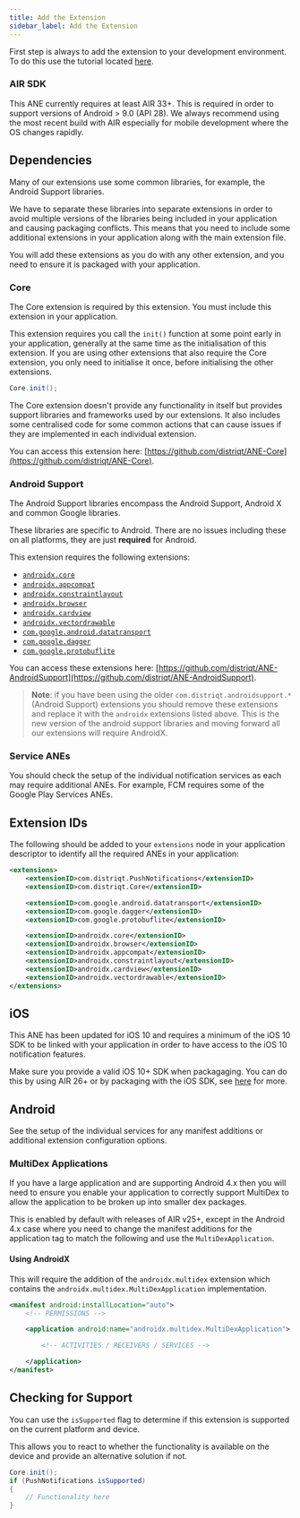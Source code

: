 ```yaml
---
title: Add the Extension
sidebar_label: Add the Extension
---
```


First step is always to add the extension to your development environment. 
To do this use the tutorial located [here](/docs/tutorials/getting-started).


### AIR SDK


This ANE currently requires at least AIR 33+. This is required in order to support versions of Android > 9.0 (API 28). We always recommend using the most recent build with AIR especially for mobile development where the OS changes rapidly.



## Dependencies

Many of our extensions use some common libraries, for example, the Android Support libraries.

We have to separate these libraries into separate extensions in order to avoid multiple versions of the libraries being included in your application and causing packaging conflicts. This means that you need to include some additional extensions in your application along with the main extension file.

You will add these extensions as you do with any other extension, and you need to ensure it is packaged with your application.


### Core 

The Core extension is required by this extension. You must include this extension in your application.

This extension requires you call the `init()` function at some point early in your application, generally at the same time as the initialisation of this extension. If you are using other extensions that also require the Core extension, you only need to initialise it once, before initialising the other extensions.

```actionscript
Core.init();
```

The Core extension doesn't provide any functionality in itself but provides support libraries and frameworks used by our extensions.
It also includes some centralised code for some common actions that can cause issues if they are implemented in each individual extension.

You can access this extension here: [https://github.com/distriqt/ANE-Core](https://github.com/distriqt/ANE-Core).


### Android Support

The Android Support libraries encompass the Android Support, Android X and common Google libraries. 

These libraries are specific to Android. There are no issues including these on all platforms, they are just **required** for Android.

This extension requires the following extensions:

- [`androidx.core`](https://github.com/distriqt/ANE-AndroidSupport/raw/master/lib/androidx.core.ane)
- [`androidx.appcompat`](https://github.com/distriqt/ANE-AndroidSupport/raw/master/lib/androidx.appcompat.ane)
- [`androidx.constraintlayout`](https://github.com/distriqt/ANE-AndroidSupport/raw/master/lib/androidx.constraintlayout.ane)
- [`androidx.browser`](https://github.com/distriqt/ANE-AndroidSupport/raw/master/lib/androidx.browser.ane)
- [`androidx.cardview`](https://github.com/distriqt/ANE-AndroidSupport/raw/master/lib/androidx.cardview.ane)
- [`androidx.vectordrawable`](https://github.com/distriqt/ANE-AndroidSupport/raw/master/lib/androidx.vectordrawable.ane)
- [`com.google.android.datatransport`](https://github.com/distriqt/ANE-AndroidSupport/raw/master/lib/com.google.android.datatransport.ane)
- [`com.google.dagger`](https://github.com/distriqt/ANE-AndroidSupport/raw/master/lib/com.google.dagger.ane)
- [`com.google.protobuflite`](https://github.com/distriqt/ANE-AndroidSupport/raw/master/lib/com.google.protobuflite.ane)

You can access these extensions here: [https://github.com/distriqt/ANE-AndroidSupport](https://github.com/distriqt/ANE-AndroidSupport).


>
> **Note**: if you have been using the older `com.distriqt.androidsupport.*` (Android Support) extensions you should remove these extensions and replace it with the `androidx` extensions listed above. This is the new version of the android support libraries and moving forward all our extensions will require AndroidX.
>



### Service ANEs

You should check the setup of the individual notification services as each may require additional ANEs.
For example, FCM requires some of the Google Play Services ANEs. 




## Extension IDs

The following should be added to your `extensions` node in your application descriptor to identify all the required ANEs in your application:

```xml
<extensions>
	<extensionID>com.distriqt.PushNotifications</extensionID>
	<extensionID>com.distriqt.Core</extensionID>

	<extensionID>com.google.android.datatransport</extensionID>
	<extensionID>com.google.dagger</extensionID>
	<extensionID>com.google.protobuflite</extensionID>

	<extensionID>androidx.core</extensionID>
	<extensionID>androidx.browser</extensionID>
	<extensionID>androidx.appcompat</extensionID>
	<extensionID>androidx.constraintlayout</extensionID>
	<extensionID>androidx.cardview</extensionID>
	<extensionID>androidx.vectordrawable</extensionID>
</extensions>
```



## iOS

This ANE has been updated for iOS 10 and requires a minimum of the iOS 10 SDK to be linked with your application
in order to have access to the iOS 10 notification features.

Make sure you provide a valid iOS 10+ SDK when packagaging. You can do this by using AIR 26+ or by packaging with the iOS SDK, see [here](/docs/tutorials/getting-started#ios) for more.



## Android

See the setup of the individual services for any manifest additions or additional extension configuration options.


### MultiDex Applications 

If you have a large application and are supporting Android 4.x then you will need to ensure you enable your application to correctly support MultiDex to allow the application to be broken up into smaller dex packages.

This is enabled by default with releases of AIR v25+, except in the Android 4.x case where you need to change the manifest additions for the application tag to match the following and use the `MultiDexApplication`.


#### Using AndroidX

This will require the addition of the `androidx.multidex` extension which contains the `androidx.multidex.MultiDexApplication` implementation.

```xml
<manifest android:installLocation="auto">
	<!-- PERMISSIONS -->

	<application android:name="androidx.multidex.MultiDexApplication">

		<!-- ACTIVITIES / RECEIVERS / SERVICES -->

	</application>
</manifest>
```




## Checking for Support

You can use the `isSupported` flag to determine if this extension is supported on the current platform and device.

This allows you to react to whether the functionality is available on the device and provide an alternative solution if not.


```actionscript
Core.init();
if (PushNotifications.isSupported)
{
	// Functionality here
}
```

